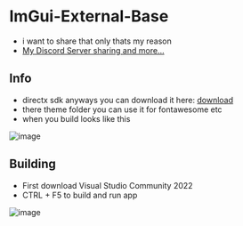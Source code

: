 # ImGui-External-Base
- i want to share that only thats my reason
- [My Discord Server sharing and more...](https://discord.gg/8S5eBJ4cBN)

## Info
- directx sdk anyways you can download it here: [download](https://www.microsoft.com/en-us/download/details.aspx?id=6812)
- there theme folder you can use it for fontawesome etc
- when you build looks like this

![image](https://user-images.githubusercontent.com/50064486/221398523-a27d85b7-84f2-4392-ba4f-6eebae1917d5.png)

## Building
- First download Visual Studio Community 2022
- CTRL + F5 to build and run app

![image](https://github.com/user-attachments/assets/da0bfa7b-8738-4483-a884-7ed9c6be3662)

